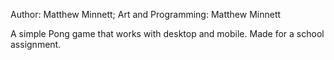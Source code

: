 Author: Matthew Minnett;
Art and Programming: Matthew Minnett

A simple Pong game that works with desktop and mobile. Made for a school assignment.
